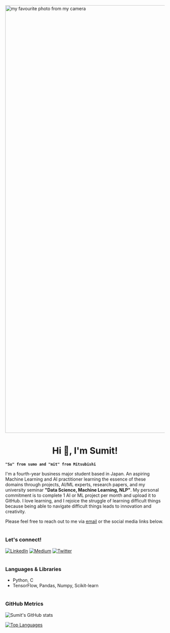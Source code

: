 <img width="1347" alt="my favourite photo from my camera" src="https://user-images.githubusercontent.com/104295716/194117795-9b3e1c94-efd2-4c85-ba18-5f0e52c19155.png">

<h1 align="center">Hi 👋, I'm Sumit!</h1>

**`"Su" from sumo and "mit" from Mitsubishi`**

I'm a fourth-year business major student based in Japan. An aspiring Machine Learning and AI practitioner learning the essence of these domains through projects, AI/ML experts, research papers, and my university seminar **"Data Science, Machine Learning, NLP"**. My personal commitment is to complete 1 AI or ML project per month and upload it to GitHub. I love learning, and I rejoice the struggle of learning difficult things because being able to navigate difficult things leads to innovation and creativity.

Please feel free to reach out to me via <a href="mailto:psumit.sv@gmail.com">email</a> or the social media links below.
#

### Let's connect!
<a href="https://www.linkedin.com/in/sumit-pokharel/" target="_blank"><img alt="LinkedIn" src="https://img.shields.io/badge/linkedin-%230077B5.svg?&style=for-the-badge&logo=linkedin&logoColor=white" /></a>
<a href="https://medium.com/@sumit-ml" target="_blank"><img alt="Medium" src="https://img.shields.io/badge/medium-%2312100E.svg?&style=for-the-badge&logo=medium&logoColor=white" /></a>
<a href="https://twitter.com/sumit_ml" target="_blank"><img alt="Twitter" src="https://img.shields.io/badge/twitter-%231DA1F2.svg?&style=for-the-badge&logo=twitter&logoColor=white" /></a>

#

### Languages & Libraries
- Python, C
- TensorFlow, Pandas, Numpy, Scikit-learn

#

### GitHub Metrics
![Sumit's GitHub stats](https://github-readme-stats.vercel.app/api?username=psumitcode&show_icons=true&theme=github_dark&hide=stars,issues&count_private=true&include_all_commits=true)

[![Top Languages](https://github-readme-stats.vercel.app/api/top-langs/?username=psumitcode&langs_count=4&layout=compact&theme=github_dark)](https://github.com/anuraghazra/github-readme-stats)

